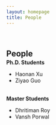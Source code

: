 ```yaml
---
layout: homepage
title: People
---
```


<h1 id="people"></h1>

<h2 style="margin: 60px 0px -15px;">People</h2>
<br>
<h4 style="margin: 0px 0px 0px;">Ph.D. Students</h4>

- Haonan Xu 
- Ziyao Guo

<br>
<h4 style="margin: 0px 0px 0px;">Master Students</h4>

- Dhritiman Roy 
- Vansh Porwal 
